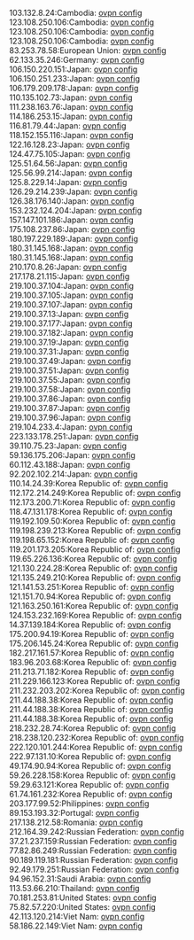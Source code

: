103.132.8.24:Cambodia: [ovpn config](vpn/103_132_8_24.ovpn)  
123.108.250.106:Cambodia: [ovpn config](vpn/123_108_250_106.ovpn)  
123.108.250.106:Cambodia: [ovpn config](vpn/123_108_250_106.ovpn)  
123.108.250.106:Cambodia: [ovpn config](vpn/123_108_250_106.ovpn)  
83.253.78.58:European Union: [ovpn config](vpn/83_253_78_58.ovpn)  
62.133.35.246:Germany: [ovpn config](vpn/62_133_35_246.ovpn)  
106.150.220.151:Japan: [ovpn config](vpn/106_150_220_151.ovpn)  
106.150.251.233:Japan: [ovpn config](vpn/106_150_251_233.ovpn)  
106.179.209.178:Japan: [ovpn config](vpn/106_179_209_178.ovpn)  
110.135.102.73:Japan: [ovpn config](vpn/110_135_102_73.ovpn)  
111.238.163.76:Japan: [ovpn config](vpn/111_238_163_76.ovpn)  
114.186.253.15:Japan: [ovpn config](vpn/114_186_253_15.ovpn)  
116.81.79.44:Japan: [ovpn config](vpn/116_81_79_44.ovpn)  
118.152.155.116:Japan: [ovpn config](vpn/118_152_155_116.ovpn)  
122.16.128.23:Japan: [ovpn config](vpn/122_16_128_23.ovpn)  
124.47.75.105:Japan: [ovpn config](vpn/124_47_75_105.ovpn)  
125.51.64.56:Japan: [ovpn config](vpn/125_51_64_56.ovpn)  
125.56.99.214:Japan: [ovpn config](vpn/125_56_99_214.ovpn)  
125.8.229.14:Japan: [ovpn config](vpn/125_8_229_14.ovpn)  
126.29.214.239:Japan: [ovpn config](vpn/126_29_214_239.ovpn)  
126.38.176.140:Japan: [ovpn config](vpn/126_38_176_140.ovpn)  
153.232.124.204:Japan: [ovpn config](vpn/153_232_124_204.ovpn)  
157.147.101.186:Japan: [ovpn config](vpn/157_147_101_186.ovpn)  
175.108.237.86:Japan: [ovpn config](vpn/175_108_237_86.ovpn)  
180.197.229.189:Japan: [ovpn config](vpn/180_197_229_189.ovpn)  
180.31.145.168:Japan: [ovpn config](vpn/180_31_145_168.ovpn)  
180.31.145.168:Japan: [ovpn config](vpn/180_31_145_168.ovpn)  
210.170.8.26:Japan: [ovpn config](vpn/210_170_8_26.ovpn)  
217.178.21.115:Japan: [ovpn config](vpn/217_178_21_115.ovpn)  
219.100.37.104:Japan: [ovpn config](vpn/219_100_37_104.ovpn)  
219.100.37.105:Japan: [ovpn config](vpn/219_100_37_105.ovpn)  
219.100.37.107:Japan: [ovpn config](vpn/219_100_37_107.ovpn)  
219.100.37.13:Japan: [ovpn config](vpn/219_100_37_13.ovpn)  
219.100.37.177:Japan: [ovpn config](vpn/219_100_37_177.ovpn)  
219.100.37.182:Japan: [ovpn config](vpn/219_100_37_182.ovpn)  
219.100.37.19:Japan: [ovpn config](vpn/219_100_37_19.ovpn)  
219.100.37.31:Japan: [ovpn config](vpn/219_100_37_31.ovpn)  
219.100.37.49:Japan: [ovpn config](vpn/219_100_37_49.ovpn)  
219.100.37.51:Japan: [ovpn config](vpn/219_100_37_51.ovpn)  
219.100.37.55:Japan: [ovpn config](vpn/219_100_37_55.ovpn)  
219.100.37.58:Japan: [ovpn config](vpn/219_100_37_58.ovpn)  
219.100.37.86:Japan: [ovpn config](vpn/219_100_37_86.ovpn)  
219.100.37.87:Japan: [ovpn config](vpn/219_100_37_87.ovpn)  
219.100.37.96:Japan: [ovpn config](vpn/219_100_37_96.ovpn)  
219.104.233.4:Japan: [ovpn config](vpn/219_104_233_4.ovpn)  
223.133.178.251:Japan: [ovpn config](vpn/223_133_178_251.ovpn)  
39.110.75.23:Japan: [ovpn config](vpn/39_110_75_23.ovpn)  
59.136.175.206:Japan: [ovpn config](vpn/59_136_175_206.ovpn)  
60.112.43.188:Japan: [ovpn config](vpn/60_112_43_188.ovpn)  
92.202.102.214:Japan: [ovpn config](vpn/92_202_102_214.ovpn)  
110.14.24.39:Korea Republic of: [ovpn config](vpn/110_14_24_39.ovpn)  
112.172.214.249:Korea Republic of: [ovpn config](vpn/112_172_214_249.ovpn)  
112.173.200.71:Korea Republic of: [ovpn config](vpn/112_173_200_71.ovpn)  
118.47.131.178:Korea Republic of: [ovpn config](vpn/118_47_131_178.ovpn)  
119.192.109.50:Korea Republic of: [ovpn config](vpn/119_192_109_50.ovpn)  
119.198.239.213:Korea Republic of: [ovpn config](vpn/119_198_239_213.ovpn)  
119.198.65.152:Korea Republic of: [ovpn config](vpn/119_198_65_152.ovpn)  
119.201.173.205:Korea Republic of: [ovpn config](vpn/119_201_173_205.ovpn)  
119.65.226.136:Korea Republic of: [ovpn config](vpn/119_65_226_136.ovpn)  
121.130.224.28:Korea Republic of: [ovpn config](vpn/121_130_224_28.ovpn)  
121.135.249.210:Korea Republic of: [ovpn config](vpn/121_135_249_210.ovpn)  
121.141.53.251:Korea Republic of: [ovpn config](vpn/121_141_53_251.ovpn)  
121.151.70.94:Korea Republic of: [ovpn config](vpn/121_151_70_94.ovpn)  
121.163.250.161:Korea Republic of: [ovpn config](vpn/121_163_250_161.ovpn)  
124.153.232.169:Korea Republic of: [ovpn config](vpn/124_153_232_169.ovpn)  
14.37.139.184:Korea Republic of: [ovpn config](vpn/14_37_139_184.ovpn)  
175.200.94.19:Korea Republic of: [ovpn config](vpn/175_200_94_19.ovpn)  
175.206.145.24:Korea Republic of: [ovpn config](vpn/175_206_145_24.ovpn)  
182.217.161.57:Korea Republic of: [ovpn config](vpn/182_217_161_57.ovpn)  
183.96.203.68:Korea Republic of: [ovpn config](vpn/183_96_203_68.ovpn)  
211.213.71.182:Korea Republic of: [ovpn config](vpn/211_213_71_182.ovpn)  
211.229.166.123:Korea Republic of: [ovpn config](vpn/211_229_166_123.ovpn)  
211.232.203.202:Korea Republic of: [ovpn config](vpn/211_232_203_202.ovpn)  
211.44.188.38:Korea Republic of: [ovpn config](vpn/211_44_188_38.ovpn)  
211.44.188.38:Korea Republic of: [ovpn config](vpn/211_44_188_38.ovpn)  
211.44.188.38:Korea Republic of: [ovpn config](vpn/211_44_188_38.ovpn)  
218.232.28.74:Korea Republic of: [ovpn config](vpn/218_232_28_74.ovpn)  
218.238.120.232:Korea Republic of: [ovpn config](vpn/218_238_120_232.ovpn)  
222.120.101.244:Korea Republic of: [ovpn config](vpn/222_120_101_244.ovpn)  
222.97.131.10:Korea Republic of: [ovpn config](vpn/222_97_131_10.ovpn)  
49.174.90.94:Korea Republic of: [ovpn config](vpn/49_174_90_94.ovpn)  
59.26.228.158:Korea Republic of: [ovpn config](vpn/59_26_228_158.ovpn)  
59.29.63.121:Korea Republic of: [ovpn config](vpn/59_29_63_121.ovpn)  
61.74.161.232:Korea Republic of: [ovpn config](vpn/61_74_161_232.ovpn)  
203.177.99.52:Philippines: [ovpn config](vpn/203_177_99_52.ovpn)  
89.153.193.32:Portugal: [ovpn config](vpn/89_153_193_32.ovpn)  
217.138.212.58:Romania: [ovpn config](vpn/217_138_212_58.ovpn)  
212.164.39.242:Russian Federation: [ovpn config](vpn/212_164_39_242.ovpn)  
37.21.237.159:Russian Federation: [ovpn config](vpn/37_21_237_159.ovpn)  
77.82.86.249:Russian Federation: [ovpn config](vpn/77_82_86_249.ovpn)  
90.189.119.181:Russian Federation: [ovpn config](vpn/90_189_119_181.ovpn)  
92.49.179.251:Russian Federation: [ovpn config](vpn/92_49_179_251.ovpn)  
94.96.152.31:Saudi Arabia: [ovpn config](vpn/94_96_152_31.ovpn)  
113.53.66.210:Thailand: [ovpn config](vpn/113_53_66_210.ovpn)  
70.181.253.81:United States: [ovpn config](vpn/70_181_253_81.ovpn)  
75.82.57.220:United States: [ovpn config](vpn/75_82_57_220.ovpn)  
42.113.120.214:Viet Nam: [ovpn config](vpn/42_113_120_214.ovpn)  
58.186.22.149:Viet Nam: [ovpn config](vpn/58_186_22_149.ovpn)  

